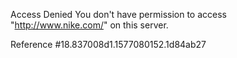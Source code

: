 Access Denied You don't have permission to access "http://www.nike.com/" on this server.

Reference #18.837008d1.1577080152.1d84ab27